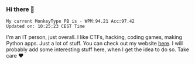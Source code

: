 ### Hi there 👋
<!-- PB START -->
```
My current MonkeyType PB is - WPM:94.21 Acc:97.42
Updated on: 10:25:23 CEST Time
```
<!-- PB END -->
I'm an IT person, just overall. I like CTFs, hacking, coding games, making Python apps. Just a lot of stuff.
You can check out my website [here](https://skill3472.github.io/).
I will probably add some interesting stuff here, when I get the idea to do so. Take care ❤️
